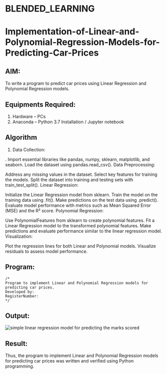 # BLENDED_LEARNING
# Implementation-of-Linear-and-Polynomial-Regression-Models-for-Predicting-Car-Prices

## AIM:
To write a program to predict car prices using Linear Regression and Polynomial Regression models.

## Equipments Required:
1. Hardware – PCs
2. Anaconda – Python 3.7 Installation / Jupyter notebook

## Algorithm
1. Data Collection:

. Import essential libraries like pandas, numpy, sklearn, matplotlib, and seaborn.
Load the dataset using pandas.read_csv().
Data Preprocessing:

Address any missing values in the dataset.
Select key features for training the models.
Split the dataset into training and testing sets with train_test_split().
Linear Regression:

Initialize the Linear Regression model from sklearn.
Train the model on the training data using .fit().
Make predictions on the test data using .predict().
Evaluate model performance with metrics such as Mean Squared Error (MSE) and the R² score.
Polynomial Regression:

Use PolynomialFeatures from sklearn to create polynomial features.
Fit a Linear Regression model to the transformed polynomial features.
Make predictions and evaluate performance similar to the linear regression model.
Visualization:

Plot the regression lines for both Linear and Polynomial models.
Visualize residuals to assess model performance.


## Program:
```
/*
Program to implement Linear and Polynomial Regression models for predicting car prices.
Developed by: 
RegisterNumber:  
*/
```

## Output:
![simple linear regression model for predicting the marks scored](sam.png)


## Result:
Thus, the program to implement Linear and Polynomial Regression models for predicting car prices was written and verified using Python programming.

